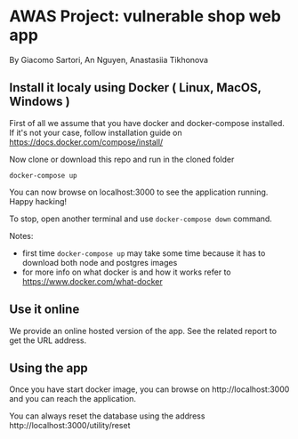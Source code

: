 # AWAS Project: vulnerable shop web app
By Giacomo Sartori, An Nguyen, Anastasiia Tikhonova

## Install it localy using Docker ( Linux, MacOS, Windows )
First of all we assume that you have docker and docker-compose installed.
If it's not your case, follow installation guide on https://docs.docker.com/compose/install/

Now clone or download this repo and run in the cloned folder
````
docker-compose up
````

You can now browse on localhost:3000 to see the application running.
Happy hacking!

To stop, open another terminal and use `docker-compose down` command.

Notes:
* first time `docker-compose up` may take some time because it has to download both node and postgres images
* for more info on what docker is and how it works refer to https://www.docker.com/what-docker

## Use it online
We provide an online hosted version of the app. See the related report to get the URL address.

## Using the app
Once you have start docker image, you can browse on http://localhost:3000 and you can reach the application.

You can always reset the database using the address http://localhost:3000/utility/reset
